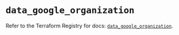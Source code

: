 # `data_google_organization`

Refer to the Terraform Registry for docs: [`data_google_organization`](https://registry.terraform.io/providers/hashicorp/google/5.23.0/docs/data-sources/organization).
